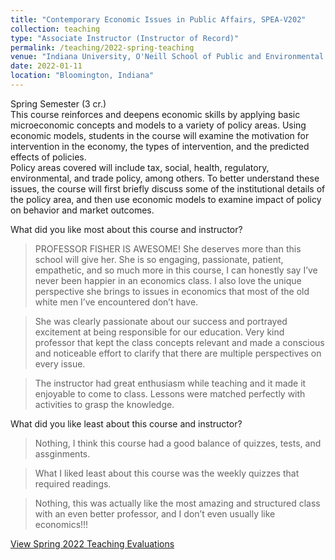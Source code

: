 ```yaml
---
title: "Contemporary Economic Issues in Public Affairs, SPEA-V202"
collection: teaching
type: "Associate Instructor (Instructor of Record)"
permalink: /teaching/2022-spring-teaching
venue: "Indiana University, O'Neill School of Public and Environmental Affairs"
date: 2022-01-11
location: "Bloomington, Indiana"
---
```


Spring Semester (3 cr.)  
This course reinforces and deepens economic skills by applying basic microeconomic concepts
and models to a variety of policy areas. Using economic models, students in the course will
examine the motivation for intervention in the economy, the types of intervention, and the
predicted effects of policies.  
Policy areas covered will include tax, social, health, regulatory, environmental, and trade policy,
among others. To better understand these issues, the course will first briefly discuss some of
the institutional details of the policy area, and then use economic models to examine impact of
policy on behavior and market outcomes.

What did you like most about this course and instructor?
> PROFESSOR FISHER IS AWESOME! She deserves more than this school will give her. She is so engaging, passionate, patient, empathetic, and so much more in this course, I can honestly say I’ve never been happier in an economics class. I also love the unique perspective she brings to issues in economics that most of the old white men I’ve encountered don’t have.

> She was clearly passionate about our success and portrayed excitement at being responsible for our education. Very kind professor that kept the class concepts relevant and made a conscious and noticeable effort to clarify that there are multiple perspectives on every issue.

> The instructor had great enthusiasm  while teaching and it made it enjoyable to come to class. Lessons were matched perfectly with activities to grasp the knowledge.

What did you like least about this course and instructor?
> Nothing, I think this course had a good balance of quizzes, tests, and assginments.

> What I liked least about this course was the weekly quizzes that required readings.

> Nothing, this was actually like the most amazing and structured class with an even better professor, and I don’t even usually like economics!!!

[View Spring 2022 Teaching Evaluations](/portfolio/Sp2022_teaching_evals.html)
